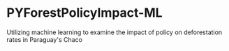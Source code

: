 # PYForestPolicyImpact-ML
Utilizing machine learning to examine the impact of policy on deforestation rates in Paraguay's Chaco
